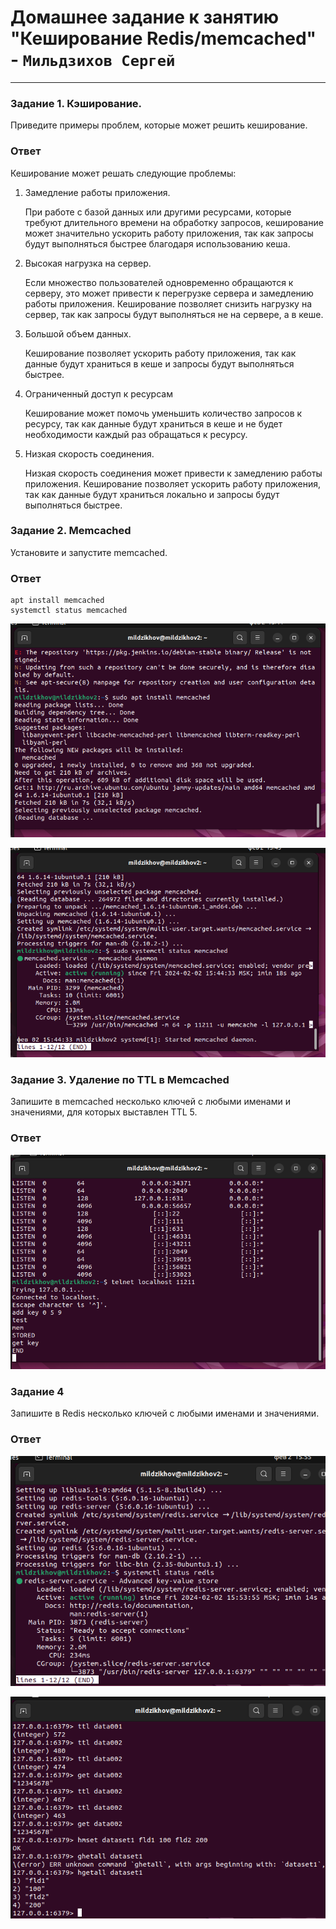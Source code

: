 # Домашнее задание к занятию "Кеширование Redis/memcached" - `Мильдзихов Сергей`


   
---

### Задание 1. Кэширование.

Приведите примеры проблем, которые может решить кеширование.


### Ответ
Кеширование может решать следующие проблемы:

1. Замедление работы приложения.

   При работе с базой данных или другими ресурсами, которые требуют длительного времени на обработку запросов, кеширование может значительно ускорить работу приложения, так как запросы будут выполняться быстрее благодаря использованию кеша.

2. Высокая нагрузка на сервер.

    Если множество пользователей одновременно обращаются к серверу, это может привести к перегрузке сервера и замедлению работы приложения. Кеширование позволяет снизить нагрузку на сервер, так как запросы будут выполняться не на сервере, а в кеше.

3. Большой объем данных.

    Кеширование позволяет ускорить работу приложения, так как данные будут храниться в кеше и запросы будут выполняться быстрее.

4. Ограниченный доступ к ресурсам
   
   Кеширование может помочь уменьшить количество запросов к ресурсу, так как данные будут храниться в кеше и не будет необходимости каждый раз обращаться к ресурсу.

6. Низкая скорость соединения.
   
   Низкая скорость соединения может привести к замедлению работы приложения. Кеширование позволяет ускорить работу приложения, так как данные будут храниться локально и запросы будут выполняться быстрее.

### Задание 2. Memcached

Установите и запустите memcached.

### Ответ

```
apt install memcached
systemctl status memcached
```

![1](11111.png)

![2](22222.png)

### Задание 3. Удаление по TTL в Memcached

Запишите в memcached несколько ключей с любыми именами и значениями, для которых выставлен TTL 5.

### Ответ

![3](33333.png)

### Задание 4

Запишите в Redis несколько ключей с любыми именами и значениями.


### Ответ
![4](44444.png)

![5](55555.png)

